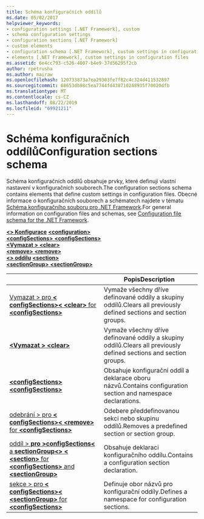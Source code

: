 ```yaml
---
title: Schéma konfiguračních oddílů
ms.date: 05/02/2017
helpviewer_keywords:
- configuration settings [.NET Framework], custom
- schema configuration settings
- configuration sections [.NET Framework]
- custom elements
- configuration schema [.NET Framework], custom settings in configuration files
- elements [.NET Framework], custom settings in configuration files
ms.assetid: 6e4cc793-c526-4007-b4e9-37d56295f2cb
author: rpetrusha
ms.author: mairaw
ms.openlocfilehash: 120733873a7ea29303fe7f82c4c324d411532897
ms.sourcegitcommit: 68653db98c5ea7744fd438710248935f70020dfb
ms.translationtype: MT
ms.contentlocale: cs-CZ
ms.lasthandoff: 08/22/2019
ms.locfileid: "69921211"
---
```

# <a name="configuration-sections-schema"></a><span data-ttu-id="b35b6-102">Schéma konfiguračních oddílů</span><span class="sxs-lookup"><span data-stu-id="b35b6-102">Configuration sections schema</span></span>

<span data-ttu-id="b35b6-103">Schéma konfiguračních oddílů obsahuje prvky, které definují vlastní nastavení v konfiguračních souborech.</span><span class="sxs-lookup"><span data-stu-id="b35b6-103">The configuration sections schema contains elements that define custom settings in configuration files.</span></span> <span data-ttu-id="b35b6-104">Obecné informace o konfiguračních souborech a schématech najdete v tématu [Schéma konfiguračního souboru pro .NET Framework](index.md).</span><span class="sxs-lookup"><span data-stu-id="b35b6-104">For general information on configuration files and schemas, see [Configuration file schema for the .NET Framework](index.md).</span></span>

<span data-ttu-id="b35b6-105">[ **\<> Konfigurace**](configuration-element.md) </span><span class="sxs-lookup"><span data-stu-id="b35b6-105">[**\<configuration>**](configuration-element.md) </span></span>  
<span data-ttu-id="b35b6-106">[ **\<configSections>** ](configsections-element-for-configuration.md) </span><span class="sxs-lookup"><span data-stu-id="b35b6-106">[**\<configSections>**](configsections-element-for-configuration.md) </span></span>  
<span data-ttu-id="b35b6-107">[ **\<Vymazat >** ](clear-element-for-configsections.md) </span><span class="sxs-lookup"><span data-stu-id="b35b6-107">[**\<clear>**](clear-element-for-configsections.md) </span></span>  
<span data-ttu-id="b35b6-108">[ **\<remove>** ](remove-element-for-configsections.md) </span><span class="sxs-lookup"><span data-stu-id="b35b6-108">[**\<remove>**](remove-element-for-configsections.md) </span></span>  
<span data-ttu-id="b35b6-109">[ **\<> oddílu**](section-element.md) </span><span class="sxs-lookup"><span data-stu-id="b35b6-109">[**\<section>**](section-element.md) </span></span>  
[<span data-ttu-id="b35b6-110"> **\<sectionGroup>** </span><span class="sxs-lookup"><span data-stu-id="b35b6-110">**\<sectionGroup>**</span></span>](sectiongroup-element-for-configsections.md)

|     | <span data-ttu-id="b35b6-111">Popis</span><span class="sxs-lookup"><span data-stu-id="b35b6-111">Description</span></span> |
| --- | ----------- |
| [<span data-ttu-id="b35b6-112">Vymazat > pro  **\<**  **configSections>\<** </span><span class="sxs-lookup"><span data-stu-id="b35b6-112">**\<clear>** for **\<configSections>**</span></span>](clear-element-for-configsections.md) | <span data-ttu-id="b35b6-113">Vymaže všechny dříve definované oddíly a skupiny oddílů.</span><span class="sxs-lookup"><span data-stu-id="b35b6-113">Clears all previously defined sections and section groups.</span></span> |
| [<span data-ttu-id="b35b6-114"> **\<Vymazat >** </span><span class="sxs-lookup"><span data-stu-id="b35b6-114">**\<clear>**</span></span>](clear-element-for-configsections.md) | <span data-ttu-id="b35b6-115">Vymaže všechny dříve definované oddíly a skupiny oddílů.</span><span class="sxs-lookup"><span data-stu-id="b35b6-115">Clears all previously defined sections and section groups.</span></span> |
| [<span data-ttu-id="b35b6-116"> **\<configSections>** </span><span class="sxs-lookup"><span data-stu-id="b35b6-116">**\<configSections>**</span></span>](configsections-element-for-configuration.md) | <span data-ttu-id="b35b6-117">Obsahuje konfigurační oddíl a deklarace oboru názvů.</span><span class="sxs-lookup"><span data-stu-id="b35b6-117">Contains configuration section and namespace declarations.</span></span> |
| [<span data-ttu-id="b35b6-118">odebrání > pro  **\<**  **configSections>\<** </span><span class="sxs-lookup"><span data-stu-id="b35b6-118">**\<remove>** for **\<configSections>**</span></span>](remove-element-for-configsections.md) | <span data-ttu-id="b35b6-119">Odebere předdefinovanou sekci nebo skupinu oddílů.</span><span class="sxs-lookup"><span data-stu-id="b35b6-119">Removes a predefined section or section group.</span></span> |
| [<span data-ttu-id="b35b6-120">oddíl > **pro >configSections\<** a  **sectionGroup\<>**  **\<** </span><span class="sxs-lookup"><span data-stu-id="b35b6-120">**\<section>** for **\<configSections>** and **\<sectionGroup>**</span></span>](section-element.md) | <span data-ttu-id="b35b6-121">Obsahuje deklaraci konfiguračního oddílu.</span><span class="sxs-lookup"><span data-stu-id="b35b6-121">Contains a configuration section declaration.</span></span> |
| [<span data-ttu-id="b35b6-122">sekce > pro  **\<**  **configSections>\<** </span><span class="sxs-lookup"><span data-stu-id="b35b6-122">**\<sectionGroup>** for **\<configSections>**</span></span>](sectiongroup-element-for-configsections.md) | <span data-ttu-id="b35b6-123">Definuje obor názvů pro konfigurační oddíly.</span><span class="sxs-lookup"><span data-stu-id="b35b6-123">Defines a namespace for configuration sections.</span></span> |
